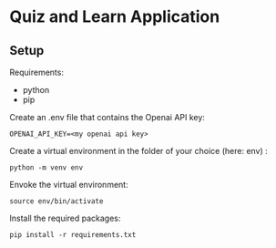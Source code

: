 # Quiz and Learn Application

## Setup

Requirements:
- python
- pip

Create an .env file that contains the Openai API key:

` OPENAI_API_KEY=<my openai api key> `

Create a virtual environment in the folder of your choice (here: env) :

` python -m venv env `

Envoke the virtual environment:

` source env/bin/activate `

Install the required packages:

` pip install -r requirements.txt `